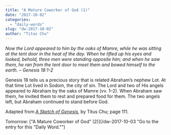 ```yaml
---
title: "A Mature Coworker of God (1)"
date: "2017-10-02"
categories: 
  - "daily-words"
slug: "dw-2017-10-02"
author: "Titus Chu"
---
```


_Now the Lord appeared to him by the oaks of Mamre, while he was sitting at the tent door in the heat of the day. When he lifted up his eyes and looked, behold, three men were standing opposite him; and when he saw them, he ran from the tent door to meet them and bowed himself to the earth._ _– Genesis 18:1-2_

Genesis 18 tells us a precious story that is related Abraham’s nephew Lot. At that time Lot lived in Sodom, the city of sin. The Lord and two of His angels appeared to Abraham by the oaks of Mamre (vv. 1–2). When Abraham saw them, he invited them to rest and prepared food for them. The two angels left, but Abraham continued to stand before God.

Adapted from _[A Sketch of Genesis](/book-gen-sketch "Go to the listing for this book."),_ by Titus Chu; page 111.

Tomorrow: ["A Mature Coworker of God” (2)](/dw-2017-10-03 "Go to the entry for this "Daily Word."")
